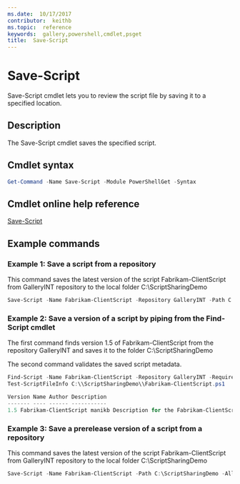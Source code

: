 ```yaml
---
ms.date:  10/17/2017
contributor:  keithb
ms.topic:  reference
keywords:  gallery,powershell,cmdlet,psget
title:  Save-Script
---
```


# Save-Script

Save-Script cmdlet lets you to review the script file by saving it to a specified location.

## Description

The Save-Script cmdlet saves the specified script.

## Cmdlet syntax

```powershell
Get-Command -Name Save-Script -Module PowerShellGet -Syntax
```
## Cmdlet online help reference

[Save-Script](http://go.microsoft.com/fwlink/?LinkId=619786)

## Example commands

### Example 1: Save a script from a repository
This command saves the latest version of the script Fabrikam-ClientScript from GalleryINT repository to the local folder C:\ScriptSharingDemo

```powershell
Save-Script -Name Fabrikam-ClientScript -Repository GalleryINT -Path C:\ScriptSharingDemo
```

### Example 2: Save a version of a script by piping from the Find-Script cmdlet

The first command finds version 1.5 of Fabrikam-ClientScript from the repository GalleryINT and saves it to the folder C:\ScriptSharingDemo

The second command validates the saved script metadata.

```powershell
Find-Script -Name Fabrikam-ClientScript -Repository GalleryINT -RequiredVersion 1.5 | Save-Script -Path C:\\ScriptSharingDemo
Test-ScriptFileInfo C:\\ScriptSharingDemo\\Fabrikam-ClientScript.ps1

Version Name Author Description
------- ---- ------ -----------
1.5 Fabrikam-ClientScript manikb Description for the Fabrikam-ClientScript script
```

### Example 3: Save a prerelease version of a script from a repository
This command saves the latest version of the script Fabrikam-ClientScript from GalleryINT repository to the local folder C:\ScriptSharingDemo

```powershell
Save-Script -Name Fabrikam-ClientScript -Path C:\ScriptSharingDemo -AllowPrerelease
```